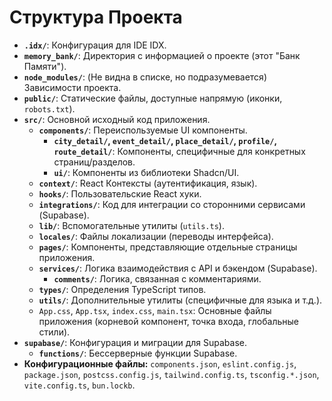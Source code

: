 # Структура Проекта

*   **`.idx/`**: Конфигурация для IDE IDX.
*   **`memory_bank/`**: Директория с информацией о проекте (этот "Банк Памяти").
*   **`node_modules/`**: (Не видна в списке, но подразумевается) Зависимости проекта.
*   **`public/`**: Статические файлы, доступные напрямую (иконки, `robots.txt`).
*   **`src/`**: Основной исходный код приложения.
    *   **`components/`**: Переиспользуемые UI компоненты.
        *   **`city_detail/`, `event_detail/`, `place_detail/`, `profile/`, `route_detail/`**: Компоненты, специфичные для конкретных страниц/разделов.
        *   **`ui/`**: Компоненты из библиотеки Shadcn/UI.
    *   **`context/`**: React Контексты (аутентификация, язык).
    *   **`hooks/`**: Пользовательские React хуки.
    *   **`integrations/`**: Код для интеграции со сторонними сервисами (Supabase).
    *   **`lib/`**: Вспомогательные утилиты (`utils.ts`).
    *   **`locales/`**: Файлы локализации (переводы интерфейса).
    *   **`pages/`**: Компоненты, представляющие отдельные страницы приложения.
    *   **`services/`**: Логика взаимодействия с API и бэкендом (Supabase).
        *   **`comments/`**: Логика, связанная с комментариями.
    *   **`types/`**: Определения TypeScript типов.
    *   **`utils/`**: Дополнительные утилиты (специфичные для языка и т.д.).
    *   `App.css`, `App.tsx`, `index.css`, `main.tsx`: Основные файлы приложения (корневой компонент, точка входа, глобальные стили).
*   **`supabase/`**: Конфигурация и миграции для Supabase.
    *   **`functions/`**: Бессерверные функции Supabase.
*   **Конфигурационные файлы:** `components.json`, `eslint.config.js`, `package.json`, `postcss.config.js`, `tailwind.config.ts`, `tsconfig.*.json`, `vite.config.ts`, `bun.lockb`.
